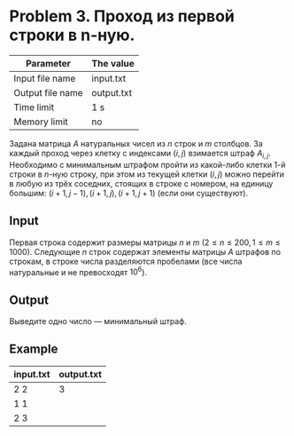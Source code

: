 # Problem 3. Проход из первой строки в n-ную.

| Parameter | The value |
| -------------------- | ------------- |
| Input file name | input.txt |
| Output file name | output.txt |
| Time limit | 1 s |
| Memory limit | no |

Задана матрица $A$ натуральных чисел из $n$ строк и $m$ столбцов. За каждый проход через клетку с индексами $(i, j)$ взимается штраф $A_{i, j}$. Необходимо с минимальным штрафом пройти из какой-либо клетки 1-й строки в $n$-ную строку, при этом из текущей клетки $(i, j)$ можно перейти в любую из трёх соседних, стоящих в строке с номером, на единицу большим: $(i + 1, j − 1), (i + 1, j), (i + 1, j + 1)$ (если они существуют).

## Input
Первая строка содержит размеры матрицы $n$ и $m$ $(2 ≤ n ≤ 200, 1 ≤ m ≤ 1000)$. Следующие $n$ строк содержат элементы матрицы $A$ штрафов по строкам, в строке числа разделяются пробелами (все числа натуральные и не превосходят $10^6$).

## Output
Выведите одно число — минимальный штраф.

## Example

|input.txt|output.txt|
|---------|----------|
|2 2      |3         |
|1 1      |          |
|2 3      |          |
